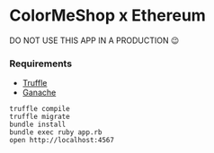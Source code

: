 # ColorMeShop x Ethereum

DO NOT USE THIS APP IN A PRODUCTION :wink:

### Requirements

- [Truffle](https://truffleframework.com/truffle)
- [Ganache](https://truffleframework.com/ganache)

```
truffle compile
truffle migrate
bundle install
bundle exec ruby app.rb
open http://localhost:4567
```
